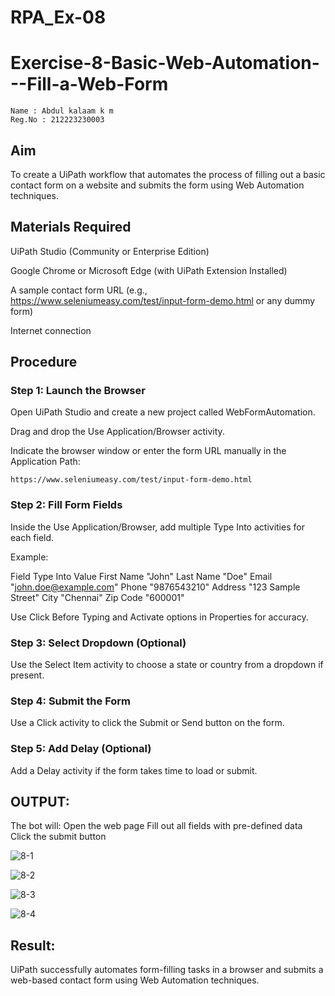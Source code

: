 # RPA_Ex-08

# Exercise-8-Basic-Web-Automation---Fill-a-Web-Form
~~~
Name : Abdul kalaam k m
Reg.No : 212223230003
~~~

## Aim
To create a UiPath workflow that automates the process of filling out a basic contact form on a website and submits the form using Web Automation techniques.

## Materials Required
UiPath Studio (Community or Enterprise Edition)

Google Chrome or Microsoft Edge (with UiPath Extension Installed)

A sample contact form URL (e.g., https://www.seleniumeasy.com/test/input-form-demo.html or any dummy form)

Internet connection

## Procedure
### Step 1: Launch the Browser
Open UiPath Studio and create a new project called WebFormAutomation.

Drag and drop the Use Application/Browser activity.

Indicate the browser window or enter the form URL manually in the Application Path:
~~~
https://www.seleniumeasy.com/test/input-form-demo.html
~~~
### Step 2: Fill Form Fields
Inside the Use Application/Browser, add multiple Type Into activities for each field.

Example:

Field	Type Into Value
First Name	"John"
Last Name	"Doe"
Email	"john.doe@example.com"
Phone	"9876543210"
Address	"123 Sample Street"
City	"Chennai"
Zip Code	"600001"

Use Click Before Typing and Activate options in Properties for accuracy.

### Step 3: Select Dropdown (Optional)
Use the Select Item activity to choose a state or country from a dropdown if present.

### Step 4: Submit the Form
Use a Click activity to click the Submit or Send button on the form.

### Step 5: Add Delay (Optional)
Add a Delay activity if the form takes time to load or submit.

## OUTPUT:
The bot will:
Open the web page
Fill out all fields with pre-defined data
Click the submit button

![8-1](https://github.com/user-attachments/assets/8464f7ef-06c6-44c8-9a18-f7b8d8cc0eab)

![8-2](https://github.com/user-attachments/assets/eb601585-30b2-4931-bff9-8f324946229b)

![8-3](https://github.com/user-attachments/assets/b3e748d0-c3af-4eff-ada8-ed0c1bc2fe2e)

![8-4](https://github.com/user-attachments/assets/9bec3f3b-a146-44fa-b4a4-5be33470c7c8)


## Result:
UiPath successfully automates form-filling tasks in a browser and submits a web-based contact form using Web Automation techniques.
